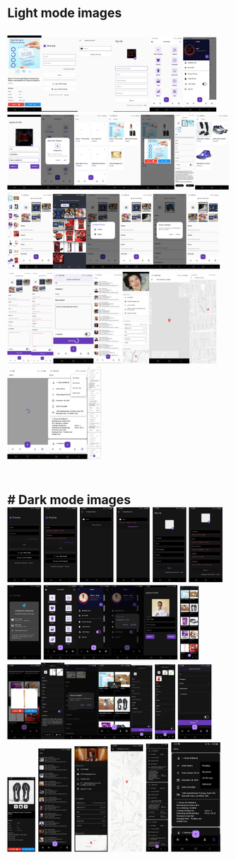 # Light mode images </br> </br> <img src="ProjectSnap/light_theme/1.1.jpg" width="15.3%" alt="Demo of this application" /><img src="ProjectSnap/light_theme/1.jpg" width="16.2%" alt="Demo of this application" /><img src="ProjectSnap/light_theme/2.jpg" width="16.2%" alt="Demo of this application" /><img src="ProjectSnap/light_theme/3.jpg" width="16.2%" alt="Demo of this application" /><img src="ProjectSnap/light_theme/4.jpg" width="15%" alt="Demo of this application" /><img src="ProjectSnap/light_theme/5.jpg" width="15%" alt="Demo of this application" /><img src="ProjectSnap/light_theme/6.jpg" width="15%" alt="OrderPlacing first step" /><img src="ProjectSnap/light_theme/7.jpg" width="15%" alt="order confirmed" /><img src="ProjectSnap/light_theme/8.jpg" width="15%" alt="Registration Form" /><img src="ProjectSnap/light_theme/9.jpg" width="15%" alt="Demo of this application" /><img src="ProjectSnap/light_theme/10.jpg" width="15%" alt="Demo of this application" /><img src="ProjectSnap/light_theme/11.jpg" width="9.4%" alt="Demo of this application" /><img src="ProjectSnap/light_theme/12.jpg" width="15%" alt="Demo of this application" /><img src="ProjectSnap/light_theme/13.jpg" width="5.4%" alt="Demo of this application" /><img src="ProjectSnap/light_theme/14.jpg" width="15%" alt="Demo of this application" /><img src="ProjectSnap/light_theme/15.jpg" width="15%" alt="Demo of this application" /><img src="ProjectSnap/light_theme/16.jpg" width="15%" alt="Demo of this application" /><img src="ProjectSnap/light_theme/17.jpg" width="15%" alt="Demo of this application" /><img src="ProjectSnap/light_theme/17.1.jpg" width="15%" alt="Demo of this application" /><img src="ProjectSnap/light_theme/18.jpg" width="15%" alt="Demo of this application" /><img src="ProjectSnap/light_theme/19.jpg" width="10.7%" alt="Demo of this application" /><img src="ProjectSnap/light_theme/20.jpg" width="10%" alt="Demo of this application" /><img src="ProjectSnap/light_theme/21.jpg" width="18%" alt="Demo of this application" /><img src="ProjectSnap/light_theme/22.jpg" width="13%" alt="Demo of this application" /><img src="ProjectSnap/light_theme/23.jpg" width="12%" alt="Demo of this application" /><img src="ProjectSnap/light_theme/24.jpg" width="18%" alt="Demo of this application" /><img src="ProjectSnap/light_theme/25.jpg" width="12.1%" alt="Demo of this application" /><img src="ProjectSnap/light_theme/26.jpg" width="18%" alt="Demo of this application" /><img src="ProjectSnap/light_theme/28.jpg" width="18%" alt="Demo of this application" /><img src="ProjectSnap/light_theme/27.jpg" width="6%" alt="Demo of this application" /> </br></br> </br> # Dark mode images</br> <img src="ProjectSnap/dark_theme/1.jpg" width="15%" alt="Demo of this application" /> <img src="ProjectSnap/dark_theme/2.jpg" width="15%" alt="Demo of this application" /> <img src="ProjectSnap/dark_theme/3.jpg" width="15%" alt="Demo of this application" /> <img src="ProjectSnap/dark_theme/4.jpg" width="15%" alt="Demo of this application" /> <img src="ProjectSnap/dark_theme/5.jpg" width="15%" alt="Demo of this application" /> <img src="ProjectSnap/dark_theme/6.jpg" width="15%" alt="Demo of this application" /> <img src="ProjectSnap/dark_theme/7.jpg" width="15%" alt="Demo of this application" /> <img src="ProjectSnap/dark_theme/8.jpg" width="15%" alt="Demo of this application" /><img src="ProjectSnap/dark_theme/9.jpg" width="15%" alt="Demo of this application"/><img src="ProjectSnap/dark_theme/9.1.jpg" width="15%" alt="Auth logout dialog" /><img src="ProjectSnap/dark_theme/10.jpg" width="15%" alt="Demo of this application" /> <img src="ProjectSnap/dark_theme/11.jpg" width="8.2%" alt="Demo of this application" /> <img src="ProjectSnap/dark_theme/12.jpg" width="15%" alt="Product popup" /><img src="ProjectSnap/dark_theme/13.jpg" width="10.5%" alt="Demo of this application" /><img src="ProjectSnap/dark_theme/13.1.jpg" width="15%" alt="Demo of this application" /><img src="ProjectSnap/dark_theme/14.jpg" width="15%" alt="Demo of this application" /><img src="ProjectSnap/dark_theme/15.jpg" width="9.5%" alt="Demo of this application" /> <img src="ProjectSnap/dark_theme/16.jpg" width="9%" alt="Demo of this application" /> <img src="ProjectSnap/dark_theme/17.jpg" width="15%" alt="Demo of this application" /> <img src="ProjectSnap/dark_theme/18.jpg" width="12.5%" alt="Demo of this application" /> <img src="ProjectSnap/dark_theme/19.jpg" width="15%" alt="Demo of this application" /> <img src="ProjectSnap/dark_theme/20.jpg" width="15%" alt="Demo of this application" /> <img src="ProjectSnap/dark_theme/21.jpg" width="14.5%" alt="Demo of this application" /> <img src="ProjectSnap/dark_theme/22.jpg" width="10%" alt="Demo of this application" /> <img src="ProjectSnap/dark_theme/23.jpg" width="22%" alt="Demo of this application" />